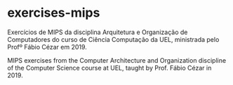 # exercises-mips
Exercícios de MIPS da disciplina Arquitetura e Organização de Computadores do curso de Ciência Computação da UEL, ministrada pelo Profº Fábio Cézar em 2019.

MIPS exercises from the Computer Architecture and Organization discipline of the Computer Science course at UEL, taught by Prof. Fábio Cézar in 2019.
